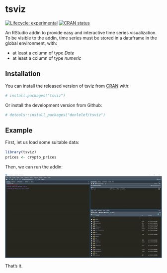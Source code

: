 
<!-- README.md is generated from README.Rmd. Please edit that file -->

# tsviz

<!-- badges: start -->

[![Lifecycle:
experimental](https://img.shields.io/badge/lifecycle-experimental-orange.svg)](https://www.tidyverse.org/lifecycle/#experimental)
[![CRAN
status](https://www.r-pkg.org/badges/version/tsviz)](https://CRAN.R-project.org/package=tsviz)
<!-- badges: end -->

An RStudio addin to provide easy and interactive time series
visualization. To be visible to the addin, time series must be stored in
a dataframe in the global environment, with:

  - at least a column of type *Date*
  - at least a column of type *numeric*

## Installation

You can install the released version of tsviz from
[CRAN](https://CRAN.R-project.org) with:

``` r
# install.packages("tsviz")
```

Or install the development version from Github:

``` r
# detools::install_packages("donlelef/tsviz")
```

## Example

First, let us load some suitable data:

``` r
library(tsviz)
prices <- crypto_prices
```

Then, we can run the addin:

![Tutorial gif](pics/tsviz.gif)

That’s it.

